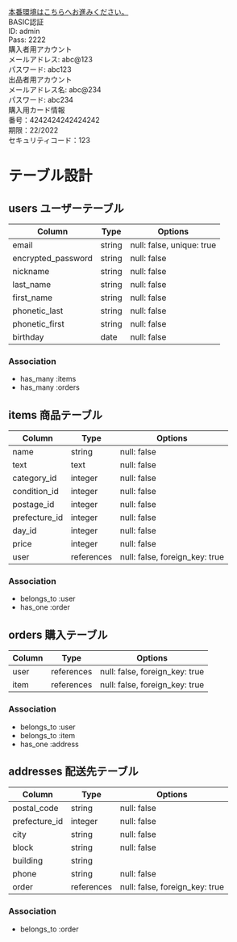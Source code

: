 [本番環境はこちらへお進みください。](https://furima-35207.herokuapp.com/)  
BASIC認証  
ID: admin  
Pass: 2222    
購入者用アカウント  
メールアドレス: abc@123  
パスワード: abc123  
出品者用アカウント  
メールアドレス名: abc@234  
パスワード: abc234  
購入用カード情報  
番号：4242424242424242  
期限：22/2022  
セキュリティコード：123  

# テーブル設計

## users ユーザーテーブル

| Column             | Type   | Options                   |
| ------------------ | ------ | ------------------------- |
| email              | string | null: false, unique: true |
| encrypted_password | string | null: false               |
| nickname           | string | null: false               |
| last_name          | string | null: false               |
| first_name         | string | null: false               |
| phonetic_last      | string | null: false               |
| phonetic_first     | string | null: false               |
| birthday           | date   | null: false               |

### Association

- has_many :items
- has_many :orders

## items 商品テーブル

| Column        | Type       | Options                        |
| ------------- | ---------- | ------------------------------ |
| name          | string     | null: false                    |
| text          | text       | null: false                    |
| category_id   | integer    | null: false                    |
| condition_id  | integer    | null: false                    |
| postage_id    | integer    | null: false                    |
| prefecture_id | integer    | null: false                    |
| day_id        | integer    | null: false                    |
| price         | integer    | null: false                    |
| user          | references | null: false, foreign_key: true |

### Association

- belongs_to :user
- has_one :order

## orders 購入テーブル

| Column | Type       | Options                        |
| ------ | ---------- | ------------------------------ |
| user   | references | null: false, foreign_key: true |
| item   | references | null: false, foreign_key: true |

### Association

- belongs_to :user
- belongs_to :item
- has_one :address

## addresses 配送先テーブル

| Column        | Type       | Options                        |
| ------------- | ---------- | ------------------------------ |
| postal_code   | string     | null: false                    |
| prefecture_id | integer    | null: false                    |
| city          | string     | null: false                    |
| block         | string     | null: false                    |
| building      | string     |                                |
| phone         | string     | null: false                    |
| order         | references | null: false, foreign_key: true |

### Association

- belongs_to :order
